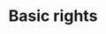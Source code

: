 ---
title: Basic rights
longTitle: 'Basic rights'
tags:
- gccommon
usedFor:
- "[[Human rights]]"
---